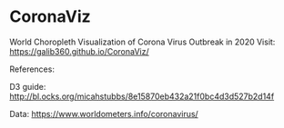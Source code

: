 # CoronaViz
World Choropleth Visualization of Corona Virus Outbreak in 2020
Visit: https://galib360.github.io/CoronaViz/

References:

D3 guide:
http://bl.ocks.org/micahstubbs/8e15870eb432a21f0bc4d3d527b2d14f

Data:
https://www.worldometers.info/coronavirus/
